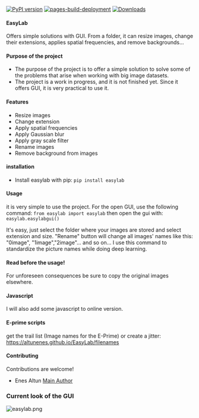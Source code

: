 [![PyPI version](https://badge.fury.io/py/easylab.svg)](https://badge.fury.io/py/easylab)
[![pages-build-deployment](https://github.com/altunenes/easylab/actions/workflows/pages/pages-build-deployment/badge.svg)](https://github.com/altunenes/easylab/actions/workflows/pages/pages-build-deployment)
[![Downloads](https://pepy.tech/badge/easylab)](https://pepy.tech/project/easylab)

#### EasyLab

Offers simple solutions with GUI. From a folder, it can resize images, change their extensions, applies spatial frequencies, and remove backgrounds...

#### Purpose of the project

+ The purpose of the project is to offer a simple solution to solve some of the problems that arise when working with big image datasets.
+ The project is a work in progress, and it is not finished yet. Since it offers GUI, it is very practical to use it.

#### Features

+ Resize images
+ Change extension
+ Apply spatial frequencies
+ Apply Gaussian blur
+ Apply gray scale filter
+ Rename images
+ Remove background from images

#### installation

+ Install easylab with pip:
  ```pip install easylab  ```

#### Usage

it is very simple to use the project.
For the open GUI, use the following command:
```from easylab import easylab```
then open the gui with:
```easylab.easylabgui()```


It's easy, just select the folder where your images are stored and select extension and size. "Rename" button will change all images' names like this: "0image", "1image","2image"... and so on...
I use this command to standardize the picture names while doing deep learning.

#### **Read before the usage!**

For unforeseen consequences be sure to copy the original images elsewhere.

#### Javascript

I will also add some javascript to online version.

#### E-prime scripts

get the trail list (Image names for the E-Prime) or create a jitter:
https://altunenes.github.io/EasyLab/filenames

#### Contributing

Contributions are welcome!

+ Enes Altun [Main Author](https://altunenes.github.io)

### Current look of the GUI

![easylab.png](./docs/images/easylab.PNG)

